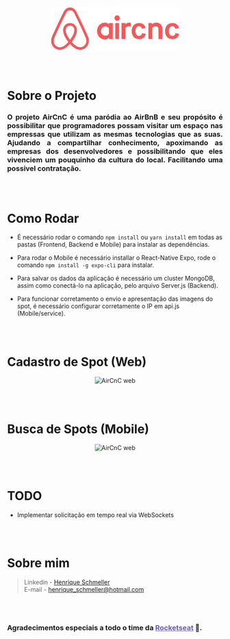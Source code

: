 <div align="center">
  <img src="./MD/assets/Logo.png" alt="AirCnC" height="100" width="300">  
</div>

<br><br>

<h1>Sobre o Projeto</h1>
<div style="text-align: justify" >
  <h3>O projeto AirCnC é uma paródia ao AirBnB e seu propósito é possibilitar que programadores possam visitar um espaço nas empressas que utilizam as mesmas tecnologias que as suas. Ajudando a compartilhar conhecimento, apoximando as empresas dos desenvolvedores e possibilitando que eles vivenciem um pouquinho da cultura do local. Facilitando uma possivel contratação.</h3>
</div>

<br><br>

<h1>Como Rodar</h1>

* É necessário rodar o comando ``npm install`` ou ``yarn install`` em todas as pastas (Frontend, Backend e Mobile) para instalar as dependências.

* Para rodar o Mobile é necessário installar o React-Native Expo, rode o comando ``npm install -g expo-cli`` para instalar.

* Para salvar os dados da aplicação é necessário um cluster MongoDB, assim como conectá-lo na aplicação, pelo arquivo Server.js (Backend).

* Para funcionar corretamento o envio e apresentação das imagens do spot, é necessário configurar corretamente o IP em api.js (Mobile/service).

<br></br>

<h1>Cadastro de Spot (Web)</h1>
<div align="center">
  <img src="https://media.giphy.com/media/cM8x2DuqQRqkyNkSmX/giphy.gif" alt="AirCnC web"/>
</div>

<br></br>

<h1>Busca de Spots (Mobile)</h1>
<div align="center">
  <img src="https://media.giphy.com/media/mCtMOm9rXmiTihyR0s/giphy.gif" alt="AirCnC web"/>
</div>

<br></br>

<h1>TODO</h1>

* Implementar solicitação em tempo real via WebSockets

<br></br>

<h1>Sobre mim</h1>

> Linkedin - [Henrique Schmeller](https://www.linkedin.com/in/henriqueschmeller) <br>
> E-mail - [henrique_schmeller@hotmail.com](henrique_schmeller@hotmail.com) <br>

<br></br>

<h3 style="text-align: justify" > 
Agradecimentos especiais a todo o time da <a style="color: #7159c1" href='http://rocketseat.com.br' >Rocketseat</a>
💜.
</h3>